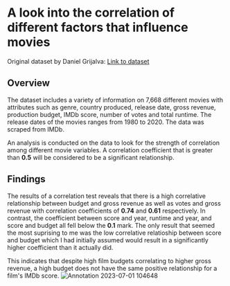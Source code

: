# A look into the correlation of different factors that influence movies
Original dataset by Daniel Grijalva: [Link to dataset](https://www.kaggle.com/datasets/danielgrijalvas/movies)
## Overview

The dataset includes a variety of information on 7,668 different movies with attributes such as genre, country produced, release date, gross revenue, production budget, IMDb score, number of votes and total runtime. The release dates of the movies ranges from 1980 to 2020. The data was scraped from IMDb.

An analysis is conducted on the data to look for the strength of correlation among different movie variables. A correlation coefficient that is greater than **0.5** will be
considered to be a significant relationship. 

## Findings

The results of a correlation test reveals that there is a high correlative relationship between budget and gross revenue as well as votes and gross revenue with 
correlation coefficients of **0.74** and **0.61** respectively. In contrast, the coefficient between score and year, runtime and year, and score and budget all fell below the **0.1** mark. The only result that seemed the most suprising to me was the low correlative relatioship between score and budget which I had initially assumed would result in a significantly higher coefficient than it actually did. 

This indicates that despite high film budgets correlating to higher gross revenue, a high budget does not have the same positive relationship for a film's IMDb score.
![Annotation 2023-07-01 104648](https://github.com/dylanhjiang/MovieFactorsCorrelation/assets/137730071/55590c35-581e-41ab-96b6-5c972c374637)
